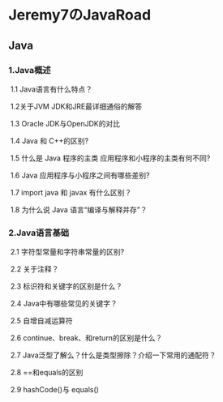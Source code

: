 # Jeremy7のJavaRoad

## Java

### **1.Java概述**

​		1.1 Java语言有什么特点？

​		1.2关于JVM JDK和JRE最详细通俗的解答

​		1.3 Oracle JDK与OpenJDK的对比

​		1.4 Java 和 C++的区别?

​		1.5 什么是 Java 程序的主类 应用程序和小程序的主类有何不同?

​		1.6 Java 应用程序与小程序之间有哪些差别?

​		1.7 import java 和 javax 有什么区别？

​		1.8 为什么说 Java 语言“编译与解释并存”？

### **2.Java语言基础**

​		2.1 字符型常量和字符串常量的区别?

​		2.2 关于注释？

​		2.3 标识符和关键字的区别是什么？

​		2.4 Java中有哪些常见的关键字？

​		2.5 自增自减运算符

​		2.6 continue、break、和return的区别是什么？

​		2.7 Java泛型了解么？什么是类型擦除？介绍一下常用的通配符？

​		2.8 ==和equals的区别

​		2.9 hashCode()与 equals()

